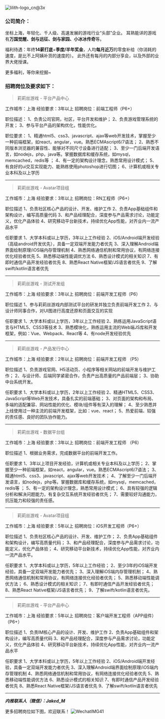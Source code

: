 ![lilith-logo_cn@3x](https://user-images.githubusercontent.com/14799339/110455392-5a9c2680-8103-11eb-9e8b-5e25a55a7015.png)


### 公司简介：

坐标上海，年轻化、千人级、高速发展的游戏行业“头部”企业。
耳熟能详的游戏有**万国觉醒、剑与远征、剑与家园、小冰冰传奇**等。

福利待遇：年终**14薪打底**+**季度/半年奖金**，人均**每月近万**的零食补给（你消耗的速度，是比不上阿姨补货的速度的）。
此外还有每月的内部分享会，以及外部的业界大佬授课。

更多福利，等你来挖掘~


### 招聘岗位及要求如下：


> 莉莉丝游戏 - 平台产品中心

工作城市：上海
经验要求：3年以上
招聘岗位：前端工程师（P6+）

职位描述：
1、负责公司官网，社区，平台开发和维护；
2、负责游戏管理系统的开发；
3、参与平台产品的架构优化，性能优化。

职位要求：
1、精通html5、css3、javascript、ajax等web开发技术，掌握至少一种前端框架，如react，angular，vue。熟悉ECMAscript6/7语法；
2、熟悉不同版本浏览器的兼容性、能够对不同尺寸设备进行适配；
3、至少一门后端开发语言，如nodejs，php，java等。掌握数据库和缓存系统，如mysql，memcached，redis等 ；
4、有一定的架构设计理念，熟悉常用设计模式；
5、有良好的ui交互实现能力、能熟练使用photoshop进行切图；
6、计算机或相关专业本科及以上学历

----------------------------------------------------------

> 莉莉丝游戏 - Avatar项目组

工作城市：上海
经验要求：3年以上
招聘岗位：RN工程师（P6+）

职位描述
1、负责社区核心产品的设计、开发、维护工作
2、负责App基础组件和架构设计，编写高质量代码
3、和产品经理配合，深度参与产品需求讨论，功能定义，优化产品体验
4、研究移动平台新技术，持续优化App性能，对齐业内一流产品水平

任职要求
1、大学本科或以上学历，3年以上工作经验
2、iOS/Android端开发经验（高级android开发优先），具备一定双端开发能力者优先
3、深入理解Android端界面绘制原理/iOS端内存管理机制
4、熟悉网络通信机制和常用协议，有网络连接优化经验者优先
5、熟悉移动端性能调优方法
6、熟悉设计模式的相关知识
7、有即时通信产品开发经验者优先
8、熟悉React Native框架/JS语言者优先
9、了解swift/kotlin语言者优先

----------------------------------------------------------

> 莉莉丝游戏 - 测试开发组

工作城市：上海
经验要求：3年以上
招聘岗位：前端开发工程师（P6）

职位描述
1、参与莉莉丝游戏内部测试平台的研发并独立负责前端开发工作
2、与设计师同事合作，对UI图进行高度还原和页面交互的实现

任职要求
1、大学本科或以上学历，3年以上工作经验
2、熟练运用JavaScript语言与HTML5、CSS3等技术
3、熟悉模块化，熟练运用主流的Web端JS库和开发框架，例如：Vue、Webpack、React等
4、有node开发经验优先

----------------------------------------------------------

> 莉莉丝游戏 - 产品发行中心

工作城市：上海
经验要求：2年以上
招聘岗位：前端开发工程师 （P5）

职位描述
1、负责游戏官网、H5活动页、小程序等相关网站的前端开发与维护工作；
2、与设计师、后端同学紧密合作，负责产出高质量的产品前端层；
3、协助中台系统开发。

任职要求
1、大学本科或以上学历，2年以上工作经验
2、精通HTML5、CSS3、JavaScript等Web开发技术，具备扎实的前端基础；
3、对页面的架构和布局、多端的适配兼容、网站性能的优化、模块/组件等有深入的理解；
4、至少熟悉并上线使用过一种主流的前端开发框架，比如：vue、react；
5、热爱前端、较强的责任感、良好的团队协作能力。

----------------------------------------------------------

> 莉莉丝游戏 - 数据平台组

工作城市：上海
经验要求：3年以上
招聘岗位：前端开发工程师 （P6）

职位描述
1、根据业务需求，完成数据平台的前端开发工作。

任职要求
1、3年以上项目开发经验，计算机或相关专业本科及以上学历；
2、掌握至少一种前端框架，如react，angular，vue。熟悉ECMAscript6/7语法；
3、精通html5、css3、javascript、ajax等web开发技术；
4、了解至少一门后端开发语言，如nodejs，php等。掌握数据库和缓存系统，如mysql，memcached，redis等 ；
5、有一定的架构设计理念，熟悉常用设计模式；
6、具有较强的逻辑分析和解决问题能力，有复杂交互系统开发经验者优先；
7、需要较好沟通能力，抗压能力和较强的责任感。

----------------------------------------------------------

> 莉莉丝游戏 - Avatar项目组

工作城市：上海
经验要求：5年以上
招聘岗位：iOS开发工程师（P6+）

职位描述
1、负责社区核心产品的设计、开发、维护工作；
2、负责App基础组件和架构设计，编写高质量代码；
3、和产品经理配合，深度参与产品需求讨论，功能定义，优化产品体验；
4、研究移动平台新技术，持续优化App性能，对齐业内一流产品水平。


任职要求
1、大学本科或以上学历，5年以上工作经验；
2、至少3年的iOS端开发经验，具备一定双端开发能力者优先；
3、深入理解iOS端内存管理机制；
4、熟悉网络通信机制和常用协议，有网络连接优化经验者优先；
5、熟悉移动端性能调优方法；
6、熟悉设计模式的相关知识；
7、有即时通信产品开发经验者优先；
8、熟悉React Native框架/JS语言者优先；
9、了解swift/kotlin语言者优先。

----------------------------------------------------------

> 莉莉丝游戏 - 平台产品中心

工作城市：上海
经验要求：5年以上
招聘岗位：客户端开发工程师（APP组件）（P6+）

职位描述
1、负责IM核心产品的设计、开发、维护工作
2、负责App基础组件和架构设计，编写高质量代码
3、和产品经理配合，深度参与产品需求讨论，功能定义，优化产品体验
4、研究移动平台新技术，持续优化App性能，对齐业内一流产品水平


任职要求
1、大学本科或以上学历，5年以上工作经验
2、iOS/Android端开发经验，具备一定双端开发能力者优先
3、深入理解Android端界面绘制原理/iOS端内存管理机制
4、熟悉网络通信机制和常用协议，有网络连接优化经验者优先
5、熟悉移动端性能调优方法
6、熟悉设计模式的相关知识
7、有即时通信产品开发经验者优先
8、熟悉React Native框架/JS语言者优先
9、了解swift/kotlin语言者优先

----------------------------------------------------------

 **_内推联系人（微信）：Jaked_M_**


更多招聘岗位如下图，欢迎联系！
![WechatIMG41](https://user-images.githubusercontent.com/14799339/110456742-e19dce80-8104-11eb-841c-be2d10d867ed.jpeg)

